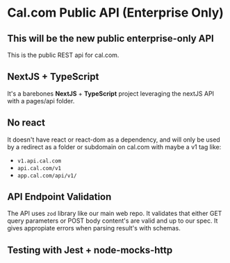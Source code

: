 # Cal.com Public API (Enterprise Only)

## This will be the new public enterprise-only API

This is the public REST api for cal.com.

## NextJS + TypeScript

It's a barebones **NextJS** + **TypeScript** project leveraging the nextJS API with a pages/api folder.

## No react

It doesn't have react or react-dom as a dependency, and will only be used by a redirect as a folder or subdomain on cal.com with maybe a v1 tag like:

- `v1.api.cal.com`
- `api.cal.com/v1`
- `app.cal.com/api/v1/`



## API Endpoint  Validation

The API uses `zod` library like our main web repo. It validates that either GET query parameters or POST body content's are valid and up to our spec. It gives appropiate errors when parsing result's with schemas.

## Testing with Jest + node-mocks-http
